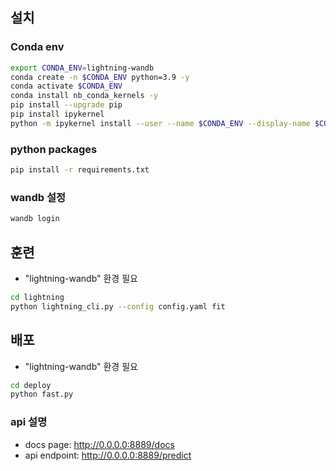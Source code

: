 ## 설치

### Conda env
```bash
export CONDA_ENV=lightning-wandb
conda create -n $CONDA_ENV python=3.9 -y
conda activate $CONDA_ENV
conda install nb_conda_kernels -y
pip install --upgrade pip
pip install ipykernel
python -m ipykernel install --user --name $CONDA_ENV --display-name $CONDA_ENV
```
### python packages
```bash
pip install -r requirements.txt
```

### wandb 설정
```bash
wandb login
```

## 훈련
- "lightning-wandb" 환경 필요
```bash
cd lightning
python lightning_cli.py --config config.yaml fit
```

## 배포
- "lightning-wandb" 환경 필요
```bash
cd deploy
python fast.py
```
### api 설명
- docs page: http://0.0.0.0:8889/docs  
- api endpoint: http://0.0.0.0:8889/predict